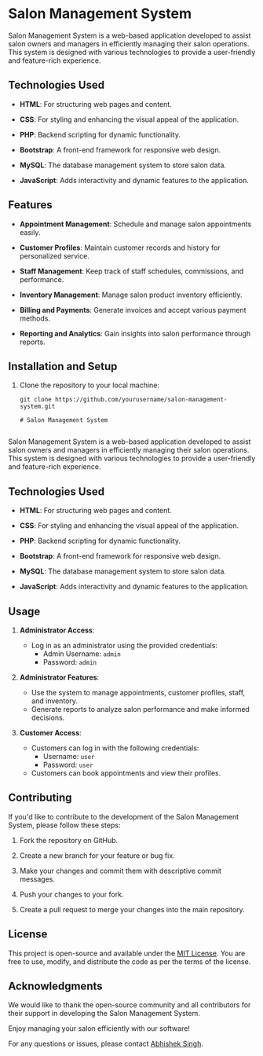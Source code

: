 # Salon Management System

Salon Management System is a web-based application developed to assist salon owners and managers in efficiently managing their salon operations. This system is designed with various technologies to provide a user-friendly and feature-rich experience.

## Technologies Used

- **HTML**: For structuring web pages and content.

- **CSS**: For styling and enhancing the visual appeal of the application.

- **PHP**: Backend scripting for dynamic functionality.

- **Bootstrap**: A front-end framework for responsive web design.

- **MySQL**: The database management system to store salon data.

- **JavaScript**: Adds interactivity and dynamic features to the application.

## Features

- **Appointment Management**: Schedule and manage salon appointments easily.

- **Customer Profiles**: Maintain customer records and history for personalized service.

- **Staff Management**: Keep track of staff schedules, commissions, and performance.

- **Inventory Management**: Manage salon product inventory efficiently.

- **Billing and Payments**: Generate invoices and accept various payment methods.

- **Reporting and Analytics**: Gain insights into salon performance through reports.

## Installation and Setup

1. Clone the repository to your local machine:

   ```shell
   git clone https://github.com/yourusername/salon-management-system.git

   # Salon Management System


Salon Management System is a web-based application developed to assist salon owners and managers in efficiently managing their salon operations. This system is designed with various technologies to provide a user-friendly and feature-rich experience.

## Technologies Used

- **HTML**: For structuring web pages and content.

- **CSS**: For styling and enhancing the visual appeal of the application.

- **PHP**: Backend scripting for dynamic functionality.

- **Bootstrap**: A front-end framework for responsive web design.

- **MySQL**: The database management system to store salon data.

- **JavaScript**: Adds interactivity and dynamic features to the application.

## Usage

1. **Administrator Access**:
   - Log in as an administrator using the provided credentials:
     - Admin Username: `admin`
     - Password: `admin`

2. **Administrator Features**:
   - Use the system to manage appointments, customer profiles, staff, and inventory.
   - Generate reports to analyze salon performance and make informed decisions.

3. **Customer Access**:
   - Customers can log in with the following credentials:
     - Username: `user`
     - Password: `user`
   - Customers can book appointments and view their profiles.

## Contributing

If you'd like to contribute to the development of the Salon Management System, please follow these steps:

1. Fork the repository on GitHub.

2. Create a new branch for your feature or bug fix.

3. Make your changes and commit them with descriptive commit messages.

4. Push your changes to your fork.

5. Create a pull request to merge your changes into the main repository.

## License

This project is open-source and available under the [MIT License](LICENSE). You are free to use, modify, and distribute the code as per the terms of the license.

## Acknowledgments

We would like to thank the open-source community and all contributors for their support in developing the Salon Management System.

Enjoy managing your salon efficiently with our software!

For any questions or issues, please contact [Abhishek Singh](mailto:abhisheksingh81037272@gmail.com).

